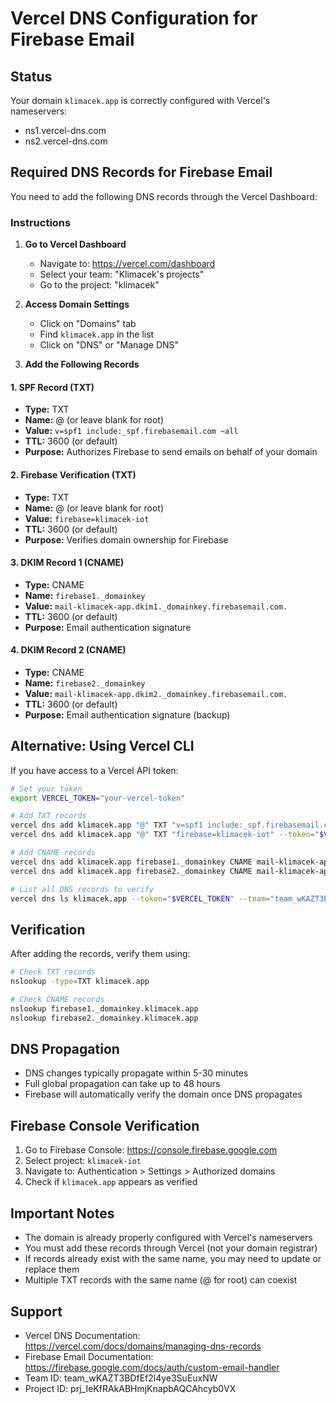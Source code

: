 # Vercel DNS Configuration for Firebase Email

## Status
Your domain `klimacek.app` is correctly configured with Vercel's nameservers:
- ns1.vercel-dns.com
- ns2.vercel-dns.com

## Required DNS Records for Firebase Email

You need to add the following DNS records through the Vercel Dashboard:

### Instructions

1. **Go to Vercel Dashboard**
   - Navigate to: https://vercel.com/dashboard
   - Select your team: "Klimacek's projects"
   - Go to the project: "klimacek"

2. **Access Domain Settings**
   - Click on "Domains" tab
   - Find `klimacek.app` in the list
   - Click on "DNS" or "Manage DNS"

3. **Add the Following Records**

#### 1. SPF Record (TXT)
- **Type:** TXT
- **Name:** @ (or leave blank for root)
- **Value:** `v=spf1 include:_spf.firebasemail.com ~all`
- **TTL:** 3600 (or default)
- **Purpose:** Authorizes Firebase to send emails on behalf of your domain

#### 2. Firebase Verification (TXT)
- **Type:** TXT
- **Name:** @ (or leave blank for root)
- **Value:** `firebase=klimacek-iot`
- **TTL:** 3600 (or default)
- **Purpose:** Verifies domain ownership for Firebase

#### 3. DKIM Record 1 (CNAME)
- **Type:** CNAME
- **Name:** `firebase1._domainkey`
- **Value:** `mail-klimacek-app.dkim1._domainkey.firebasemail.com.`
- **TTL:** 3600 (or default)
- **Purpose:** Email authentication signature

#### 4. DKIM Record 2 (CNAME)
- **Type:** CNAME
- **Name:** `firebase2._domainkey`
- **Value:** `mail-klimacek-app.dkim2._domainkey.firebasemail.com.`
- **TTL:** 3600 (or default)
- **Purpose:** Email authentication signature (backup)

## Alternative: Using Vercel CLI

If you have access to a Vercel API token:

```bash
# Set your token
export VERCEL_TOKEN="your-vercel-token"

# Add TXT records
vercel dns add klimacek.app "@" TXT "v=spf1 include:_spf.firebasemail.com ~all" --token="$VERCEL_TOKEN" --team="team_wKAZT3BDfEf2l4ye3SuEuxNW"
vercel dns add klimacek.app "@" TXT "firebase=klimacek-iot" --token="$VERCEL_TOKEN" --team="team_wKAZT3BDfEf2l4ye3SuEuxNW"

# Add CNAME records
vercel dns add klimacek.app firebase1._domainkey CNAME mail-klimacek-app.dkim1._domainkey.firebasemail.com. --token="$VERCEL_TOKEN" --team="team_wKAZT3BDfEf2l4ye3SuEuxNW"
vercel dns add klimacek.app firebase2._domainkey CNAME mail-klimacek-app.dkim2._domainkey.firebasemail.com. --token="$VERCEL_TOKEN" --team="team_wKAZT3BDfEf2l4ye3SuEuxNW"

# List all DNS records to verify
vercel dns ls klimacek.app --token="$VERCEL_TOKEN" --team="team_wKAZT3BDfEf2l4ye3SuEuxNW"
```

## Verification

After adding the records, verify them using:

```bash
# Check TXT records
nslookup -type=TXT klimacek.app

# Check CNAME records
nslookup firebase1._domainkey.klimacek.app
nslookup firebase2._domainkey.klimacek.app
```

## DNS Propagation

- DNS changes typically propagate within 5-30 minutes
- Full global propagation can take up to 48 hours
- Firebase will automatically verify the domain once DNS propagates

## Firebase Console Verification

1. Go to Firebase Console: https://console.firebase.google.com
2. Select project: `klimacek-iot`
3. Navigate to: Authentication > Settings > Authorized domains
4. Check if `klimacek.app` appears as verified

## Important Notes

- The domain is already properly configured with Vercel's nameservers
- You must add these records through Vercel (not your domain registrar)
- If records already exist with the same name, you may need to update or replace them
- Multiple TXT records with the same name (@ for root) can coexist

## Support

- Vercel DNS Documentation: https://vercel.com/docs/domains/managing-dns-records
- Firebase Email Documentation: https://firebase.google.com/docs/auth/custom-email-handler
- Team ID: team_wKAZT3BDfEf2l4ye3SuEuxNW
- Project ID: prj_IeKfRAkABHmjKnapbAQCAhcyb0VX